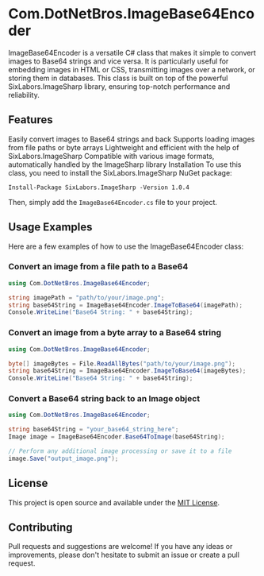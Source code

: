 # Com.DotNetBros.ImageBase64Encoder

ImageBase64Encoder is a versatile C# class that makes it simple to convert images to Base64 strings and vice versa. It is particularly useful for embedding images in HTML or CSS, transmitting images over a network, or storing them in databases. This class is built on top of the powerful SixLabors.ImageSharp library, ensuring top-notch performance and reliability.

## Features
Easily convert images to Base64 strings and back
Supports loading images from file paths or byte arrays
Lightweight and efficient with the help of SixLabors.ImageSharp
Compatible with various image formats, automatically handled by the ImageSharp library
Installation
To use this class, you need to install the SixLabors.ImageSharp NuGet package:

``
Install-Package SixLabors.ImageSharp -Version 1.0.4
``

Then, simply add the `ImageBase64Encoder.cs` file to your project.

## Usage Examples

Here are a few examples of how to use the ImageBase64Encoder class:

### Convert an image from a file path to a Base64 

```cs
using Com.DotNetBros.ImageBase64Encoder;

string imagePath = "path/to/your/image.png";
string base64String = ImageBase64Encoder.ImageToBase64(imagePath);
Console.WriteLine("Base64 String: " + base64String);
```

### Convert an image from a byte array to a Base64 string

```cs
using Com.DotNetBros.ImageBase64Encoder;

byte[] imageBytes = File.ReadAllBytes("path/to/your/image.png");
string base64String = ImageBase64Encoder.ImageToBase64(imageBytes);
Console.WriteLine("Base64 String: " + base64String);
```

### Convert a Base64 string back to an Image object

```cs
using Com.DotNetBros.ImageBase64Encoder;

string base64String = "your_base64_string_here";
Image image = ImageBase64Encoder.Base64ToImage(base64String);

// Perform any additional image processing or save it to a file
image.Save("output_image.png");
```

## License
This project is open source and available under the [MIT License](https://github.com/waltersoto/Com.DotNetBros.ImageBase64Encoder/blob/main/LICENSE).

## Contributing
Pull requests and suggestions are welcome! If you have any ideas or improvements, please don't hesitate to submit an issue or create a pull request. 

